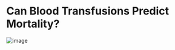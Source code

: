 # Can Blood Transfusions Predict Mortality?
![image](https://github.com/user-attachments/assets/761508c9-e5a7-49b4-85b6-f536385d09ec)
